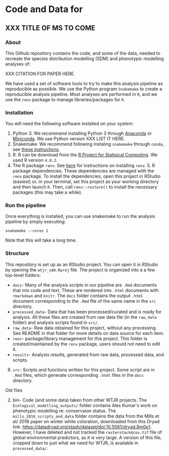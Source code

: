 # Code and Data for

## XXX TITLE OF MS TO COME

### About

This Github repository contains the code, and some of the data, needed to recreate the species distribution modelling (SDM) and phenotypic modelling analyses of:


XXX CITATION FOR PAPER HERE. 

We have used a set of software tools to try to make this analysis pipeline as reproducible as possible. We use the Python program `Snakemake` to create a reproducible analysis pipeline. Most analyses are performed in `R`, and we use the `renv` package to manage libraries/packages for `R`. 

### Installation

You will need the following software installed on your system:

1. Python 3. We recommend installing Python 3 through [Anaconda](https://www.anaconda.com) or [Miniconda](https://docs.conda.io/en/latest/miniconda.html). We use Python version XXX LIST IT HERE. 
2. Snakemake. We recommend following instaling `snakemake` through `conda`, see [these instructions](https://snakemake.readthedocs.io/en/stable/getting_started/installation.html). 
3. R. R can be download from the [R Project for Statisical Computing](https://www.r-project.org). We used R version `4.0.2`. 
4. The R package `renv`. See [here](https://rstudio.github.io/renv/index.html) for instructions on installing `renv`. 5. R package dependencies. These dependencies are managed with the `renv` package. To install the dependencies, open this project in RStudio (easiest) or, in your terminal, set this project as your working directory and then launch `R`. Then, call `renv::restore()` to install the necessary packages (this may take a while). 

### Run the pipeline

Once everything is installed, you can use snakemake to run the analysis pipeline by simply executing:

```
snakemake --cores 1 
```

Note that this will take a long time. 

### Structure

This repository is set up as an RStudio project. You can open it in RStudio by opening the `wtjr_sdm.Rproj` file. The project is organized into a a few top-level folders:


* `docs`- Many of the analysis scripts in our pipeline are `.Rmd` documents that mix code and text. These are rendered into `.html` documents with  `rmarkdown` and `knitr`. The `docs` folder contains the output `.html` document corresponding to the `.Rmd` file of the same name in the `src` directory. 
* `processed_data`- Data that has been processed/curated and is ready for analysis. All these files are created from raw data file (in the `raw_data` folder) and analysis scripts found in `src/`.
* `raw_data`- Raw data obtained for this project, without any processing. See README in that folder for more details on data source for each item. 
* `renv`- package/library management for this project. This folder is created/maintained by the `renv` package, users should not need to edit it. 
* `results`- Analysis results, generated from raw data, processed data, and scripts. 
8. `src`- Scripts and functions written for this project. Some script are in `.Rmd` files, which generate corresponding `.html` files in the `docs` directory. 



Old files


2. bin- Code (and some data) taken from other WTJR projects. The `Ecological_modelling_outputs/` folder contains Alex Kumar's work on phenotypic modelling re: conservaion status. The `mills_2018_scripts_and_data` folder contains the data from the Mills et al/ 2018 paper on winter white coloration, downloaded from this Dryad link: https://datadryad.org/stash/dataset/doi:10.5061/dryad.8m0p1. However, I have deleted and not tracked the `rasterstack4cov.tif` file of global environmental predictors, as it is very large. A version of this file, cropped down to just what we need for WTJR, is available in `processed_data/`.


